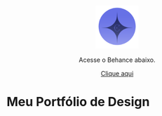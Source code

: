 <br>
<div align="center">
 <img src="assets/favicon.png" alt="Logo" width="98px">
</div>
<p align="center"> Acesse o Behance abaixo. </p>
<p align="center">  
 <a href="https://renataalvescun.github.io/art-cards/index.html"> Clique aqui </a> 
</p>

# Meu Portfólio de Design 
